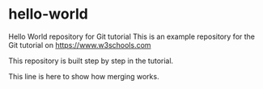 # hello-world
Hello World repository for Git tutorial
This is an example repository for the Git tutorial on https://www.w3schools.com

This repository is built step by step in the tutorial.<p>This line is here to show how merging works.</p>
